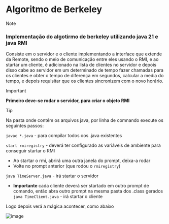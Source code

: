 # Algoritmo de Berkeley
> [!NOTE]
> ### Implementação do algotirmo de berkeley utilizando java 21 e java RMI

Consiste em o servidor e o cliente implementando a interface que extende da Remote, sendo o meio de comunicação entre eles usando o RMI, e ao startar um cliente, é adicionado na lista de clientes no servidor e depois disso cabe ao servidor em um determinado de tempo fazer chamadas para os clientes e obter o tempo de diferença em segundos, calcular a media do tempo, e depois requisitar que os clientes sincronizem com o novo horário.

> [!IMPORTANT]
> **Primeiro deve-se rodar o servidor, para criar o objeto RMI**

> [!TIP]
> Na pasta onde contém os arquivos java, por linha de comnando execute os seguintes passos:
> 
> `javac *.java` - para compilar todos oos .java existentes
> 
> `start rmiregistry` - deverá ter configurado as variáveis de ambiente para conseguir startar o RMI
>
> * Ao startar o rmi, abrirá uma outra janela do prompt, deixa-a rodar
> * Volte no prompt anterior (que rodou o `rmiregistry`)
>
> `java TimeServer.java` - irá startar o servidor
> * **Importante** cada cliente deverá ser startado em outro prompt de comando, então abra outro prompt na mesma pasta dos .class gerados
> `java TimeClient.java` - irá startar o cliente
>
> Logo depois verá a mágica acontecer, como abaixo

![image](https://github.com/LuanGuarnieri/Faculdade/assets/85564044/180b7873-2e24-4753-8785-a90b2ca7551d)
